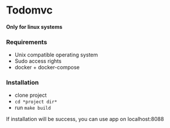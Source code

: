 # Todomvc


#### Only for linux systems
### Requirements
* Unix compatible operating system
* Sudo access rights
* docker + docker-compose

### Installation
* clone project
* ```cd *project dir*```
* run ```make build``` 

If installation will be success, you can use app on localhost:8088